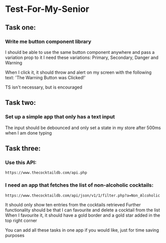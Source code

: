 # Test-For-My-Senior

## Task one:
### Write me button component library
I should be able to use the same button component anywhere and pass a variation prop to it
I need these variations: Primary, Secondary, Danger and Warning

When I click it, it should throw and alert on my screen with the following text:
'The Warning Button was Clicked!'

TS isn't necessary, but is encouraged

## Task two:
### Set up a simple app that only has a text input
The input should be debounced and only set a state in my store after 500ms when I am done typing

## Task three:
### Use this API: 
```
https://www.thecocktaildb.com/api.php
```
### I need an app that fetches the list of non-alcoholic cocktails: 
```
https://www.thecocktaildb.com/api/json/v1/1/filter.php?a=Non_Alcoholic
```
It should only show ten entries from the cocktails retrieved
Further functionality should be that I can favourite and delete a cocktail from the list
When I favourite it, it should have a gold border and a gold star added in the top right corner


You can add all these tasks in one app if you would like, just for time saving purposes